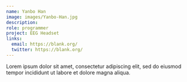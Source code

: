 ```yaml
---
name: Yanbo Han
image: images/Yanbo-Han.jpg
description: 
role: programmer
project: EEG Headset
links:
  email: https://blank.org/
  twitter: https://blank.org/ 
---
```


Lorem ipsum dolor sit amet, consectetur adipiscing elit, sed do eiusmod tempor incididunt ut labore et dolore magna aliqua.
